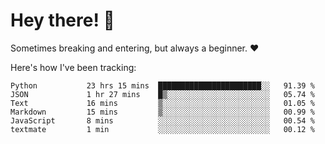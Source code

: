 # Hey there! 👋
Sometimes breaking and entering, but always a beginner. ❤️

Here's how I've been tracking:
<!--START_SECTION:waka-->

```text
Python           23 hrs 15 mins  ███████████████████████░░   91.39 %
JSON             1 hr 27 mins    █▒░░░░░░░░░░░░░░░░░░░░░░░   05.74 %
Text             16 mins         ▒░░░░░░░░░░░░░░░░░░░░░░░░   01.05 %
Markdown         15 mins         ▒░░░░░░░░░░░░░░░░░░░░░░░░   00.99 %
JavaScript       8 mins          ░░░░░░░░░░░░░░░░░░░░░░░░░   00.54 %
textmate         1 min           ░░░░░░░░░░░░░░░░░░░░░░░░░   00.12 %
```

<!--END_SECTION:waka-->
